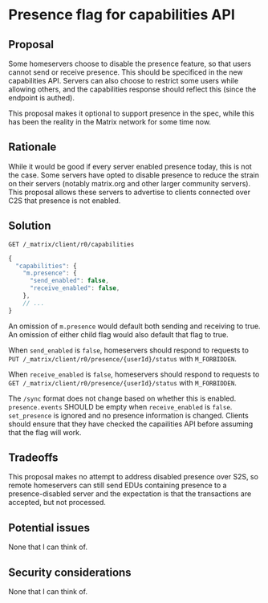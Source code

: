 # Presence flag for capabilities API

## Proposal

Some homeservers choose to disable the presence feature, so that users cannot send or receive presence.
This should be specificed in the new capabilities API. Servers can also choose to restrict some users
while allowing others, and the capabilities response should reflect this (since the endpoint is authed).

This proposal makes it optional to support presence in the spec, while this has been the reality in the 
Matrix network for some time now.

## Rationale

While it would be good if every server enabled presence today, this is not the case. Some servers have opted to
disable presence to reduce the strain on their servers (notably matrix.org and other larger community servers).
This proposal allows these servers to advertise to clients connected over C2S that presence is not enabled.

## Solution

`GET /_matrix/client/r0/capabilities`

```javascript
{
  "capabilities": {
    "m.presence": {
      "send_enabled": false,
      "receive_enabled": false,
    },
    // ...
}
```

An omission of `m.presence` would default both sending and receiving to true. An omission of either child flag
would also default that flag to true.

When `send_enabled` is `false`, homeservers should respond to requests to 
`PUT /_matrix/client/r0/presence/{userId}/status` with `M_FORBIDDEN`.

When `receive_enabled`  is `false`, homeservers should respond to requests to 
`GET /_matrix/client/r0/presence/{userId}/status` with `M_FORBIDDEN`.

The `/sync` format does not change based on whether this is enabled. `presence.events` SHOULD be empty when `receive_enabled` is `false`. `set_presence` is ignored and no presence information is changed. Clients should ensure that they have checked the capailities API before assuming that the flag will work.

## Tradeoffs

This proposal makes no attempt to address disabled presence over S2S, so remote homeservers can still send EDUs containing
presence to a presence-disabled server and the expectation is that the transactions are accepted, but not processed.

## Potential issues

None that I can think of.

## Security considerations

None that I can think of.
